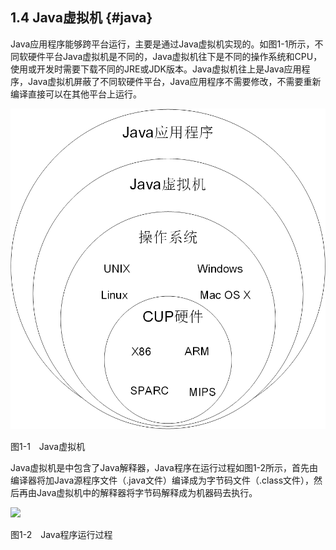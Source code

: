 ## 1.4 Java虚拟机 {#java}

Java应用程序能够跨平台运行，主要是通过Java虚拟机实现的。如图1-1所示，不同软硬件平台Java虚拟机是不同的，Java虚拟机往下是不同的操作系统和CPU，使用或开发时需要下载不同的JRE或JDK版本。Java虚拟机往上是Java应用程序，Java虚拟机屏蔽了不同软硬件平台，Java应用程序不需要修改，不需要重新编译直接可以在其他平台上运行。

![1-1](../assets/1-1.jpg)


图1-1　Java虚拟机

Java虚拟机是中包含了Java解释器，Java程序在运行过程如图1-2所示，首先由编译器将加Java源程序文件（.java文件）编译成为字节码文件（.class文件），然后再由Java虚拟机中的解释器将字节码解释成为机器码去执行。

![](/assets/1-2.jpg)

图1-2　Java程序运行过程
